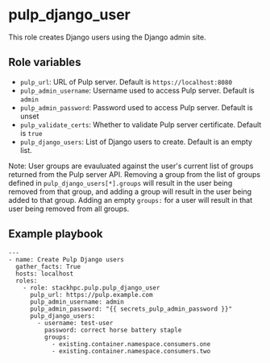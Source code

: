 pulp_django_user
================

This role creates Django users using the Django admin site.

Role variables
--------------

* `pulp_url`: URL of Pulp server. Default is `https://localhost:8080`
* `pulp_admin_username`: Username used to access Pulp server. Default is `admin`
* `pulp_admin_password`: Password used to access Pulp server. Default is unset
* `pulp_validate_certs`: Whether to validate Pulp server certificate. Default is `true`
* `pulp_django_users`: List of Django users to create. Default is an empty list.

Note: User groups are evauluated against the user's current list of groups returned from the Pulp server API. Removing a group from the list of groups defined in `pulp_django_users[*].groups` will result in the user being removed from that group, and adding a group will result in the user being added to that group. Adding an empty `groups:` for a user will result in that user being removed from all groups.

Example playbook
----------------

```
---
- name: Create Pulp Django users
  gather_facts: True
  hosts: localhost
  roles:
    - role: stackhpc.pulp.pulp_django_user
      pulp_url: https://pulp.example.com
      pulp_admin_username: admin
      pulp_admin_password: "{{ secrets_pulp_admin_password }}"
      pulp_django_users:
        - username: test-user
          password: correct horse battery staple
          groups:
            - existing.container.namespace.consumers.one
            - existing.container.namespace.consumers.two
```
